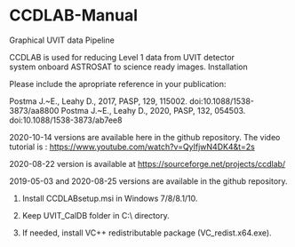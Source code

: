 # CCDLAB-Manual
Graphical UVIT data Pipeline

CCDLAB is used for reducing Level 1 data from UVIT detector system onboard ASTROSAT to science ready images.
Installation

Please include the apropriate reference in your publication:

   Postma J.~E., Leahy D., 2017, PASP, 129, 115002. doi:10.1088/1538-3873/aa8800
   Postma J.~E., Leahy D., 2020, PASP, 132, 054503. doi:10.1088/1538-3873/ab7ee8

2020-10-14 versions are available here in the github repository.
The video tutorial is : https://www.youtube.com/watch?v=QyIfjwN4DK4&t=2s

2020-08-22 version is available at https://sourceforge.net/projects/ccdlab/

2019-05-03 and 2020-08-25 versions are available in the github repository.

1. Install CCDLABsetup.msi in Windows 7/8/8.1/10.

2. Keep UVIT_CalDB folder in C:\ directory.

3. If needed, install VC++ redistributable package (VC_redist.x64.exe).
